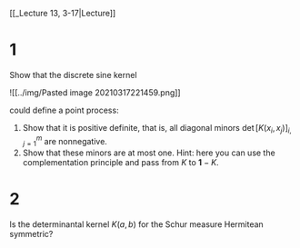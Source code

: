 [[_Lecture 13, 3-17|Lecture]]

# 1

Show that the discrete sine kernel

![[../img/Pasted image 20210317221459.png]]

could define a point process:
1. Show that it is positive definite, that is, all diagonal minors $\det[K(x_i,x_j)]_{i,j=1}^m$ are nonnegative. 
2. Show that these minors are at most one. Hint: here you can use the complementation principle and pass from $K$ to $\mathbf{1}-K$.

# 2

Is the determinantal kernel $K(a,b)$ for the Schur measure Hermitean symmetric?